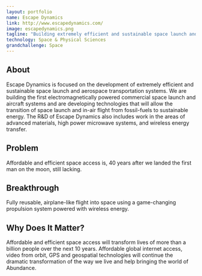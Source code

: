 ```yaml
---
layout: portfolio
name: Escape Dynamics
link: http://www.escapedynamics.com/
image: escapedynamics.png
tagline: "Building extremely efficient and sustainable space launch and aerospace transportation systems."
technology: Space & Physical Sciences
grandchallenge: Space
---
```

## About

Escape Dynamics is focused on the development of extremely efficient and sustainable space launch and aerospace transportation systems. We are building the first electromagnetically powered commercial space launch and aircraft systems and are developing technologies that will allow the transition of space launch and in-air flight from fossil-fuels to sustainable energy. The R&D of Escape Dynamics also includes work in the areas of advanced materials, high power microwave systems, and wireless energy transfer.

## Problem

Affordable and efficient space access is, 40 years after we landed the first man on the moon, still lacking.

## Breakthrough

Fully reusable, airplane-like flight into space using a game-changing propulsion system powered with wireless energy.

## Why Does It Matter?

Affordable and efficient space access will transform lives of more than a billion people over the next 10 years. Affordable global internet access, video from orbit, GPS and geospatial technologies will continue the dramatic transformation of the way we live and help bringing the world of Abundance.